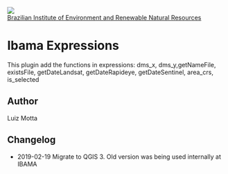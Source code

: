 <!-- IBAMA logo -->
[ibama_logo]: http://upload.wikimedia.org/wikipedia/commons/thumb/8/81/Logo_IBAMA.svg/150px-Logo_IBAMA.svg.png

![][ibama_logo]  
[Brazilian Institute of Environment and Renewable Natural Resources](http://www.ibama.gov.br)


# Ibama Expressions

This plugin add the functions in expressions:
dms_x, dms_y,getNameFile, existsFile,
getDateLandsat, getDateRapideye, getDateSentinel,
area_crs,
is_selected

## Author
Luiz Motta

## Changelog
- 2019-02-19
Migrate to QGIS 3.
Old version was being used internally at IBAMA
